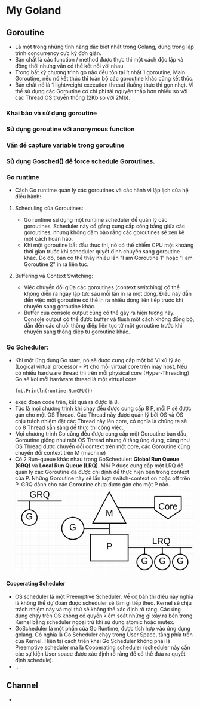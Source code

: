 # My Goland

## Goroutine

- Là một trong những tính năng đặc biệt nhất trong Golang, dùng trong lập trình concurrency cực kỳ đơn giản.
- Bản chất là các function / method được thực thi một cách độc lập và đồng thời nhưng vẫn có thể kết nối với nhau.
- Trong bất kỳ chương trình go nào đều tồn tại ít nhất 1 goroutine, Main Goroutine, nếu nó kết thúc thì toàn bộ các goroutine khác cũng kết thúc.
- Bản chất nó là 1 lightweight execution thread (luồng thực thi gọn nhẹ). Vì thế sử dụng các Goroutine có chi phí tài nguyên thấp hơn nhiều so với các Thread OS truyền thống (2Kb so với 2Mb).

### Khai báo và sử dụng goroutine
### Sử dụng goroutine với anonymous function
### Vấn đề capture variable trong goroutine
### Sử dụng Gosched() để force schedule Goroutines.

### Go runtime
- Cách Go runtime quản lý các goroutines và các hành vi lập lịch của hệ điều hành:

1. Scheduling của Goroutines:
    - Go runtime sử dụng một runtime scheduler để quản lý các goroutines. Scheduler này cố gắng cung cấp công bằng giữa các goroutines, nhưng không đảm bảo rằng các goroutines sẽ xen kẽ một cách hoàn hảo.
    - Khi một goroutine bắt đầu thực thi, nó có thể chiếm CPU một khoảng thời gian trước khi scheduler quyết định chuyển sang goroutine khác. Do đó, bạn có thể thấy nhiều lần "I am Goroutine 1" hoặc "I am Goroutine 2" in ra liên tục.

2. Buffering và Context Switching:
    - Việc chuyển đổi giữa các goroutines (context switching) có thể không diễn ra ngay lập tức sau mỗi lần in ra một dòng. Điều này dẫn đến việc một goroutine có thể in ra nhiều dòng liên tiếp trước khi chuyển sang goroutine khác.
    - Buffer của console output cũng có thể gây ra hiện tượng này. Console output có thể được buffer và flush một cách không đồng bộ, dẫn đến các chuỗi thông điệp liên tục từ một goroutine trước khi chuyển sang thông điệp từ goroutine khác.

### Go Scheduler:
- Khi một ứng dụng Go start, nó sẽ được cung cấp một bộ Vi xử lý ảo (Logical virtual processor - P) cho mỗi virtual core trên máy host, Nếu có nhiều hardware thread thì trên mỗi physical core (Hyper-Threading) Go sẽ koi mỗi hardware thread là một virtual core.
    ```
    fmt.Println(runtime.NumCPU())
    ```
- exec đoạn code trên, kết quả ra được là 8.
- Tức là mọi chương trình khi chạy đều được cung cấp 8 P, mỗi P sẽ được gán cho một OS Thread. Các Thread này được quản lý bởi OS và OS chịu trách nhiệm đặt các Thread này lên core, có nghĩa là chúng ta sẽ có 8 Thread sẵn sàng để thực thi công việc.
- Mọi chương trình Go cũng đều được cung cấp một Goroutine ban đầu, Goroutine giống như một OS Thread nhưng ở tầng ứng dụng, cũng như OS Thread được chuyển đổi context trên một core, các Goroutine cũng chuyển đổi context trên M (machine)
- Có 2 Run-queue khác nhau trong GoScheduler: **Global Run Queue (GRQ)** và **Local Run Queue (LRQ)**. Mỗi P được cung cấp một LRQ để quản lý các Goroutine đã được chỉ định để thực hiện bên trong context của P. Những Goroutine này sẽ lần lượt switch-context on hoặc off trên P. GRQ dành cho các Goroutine chưa được gán cho một P nào.
![image info](./z_img_002.png)

#### Cooperating Scheduler
- OS scheduler là một Preemptive Scheduler. Về cơ bản thì điều này nghĩa là không thể dự đoán được scheduler sẽ làm gì tiếp theo. Kernel sẽ chịu trách nhiệm này và mọi thứ sẽ không thể xác định rõ ràng. Các ứng dụng chạy trên OS không có quyền kiểm soát những gì xảy ra bên trong Kernel bằng scheduler ngoại trừ khi sử dụng atomic hoặc mutex.
- GoScheduler là một phần của Go Runtime, được tích hợp vào ứng dụng golang. Có nghĩa là Go Scheduler chạy trong User Space, tầng phía trên của Kernel. Hiện tại cách triển khai Go Scheduler không phải là Preemptive scheduler mà là Cooperating scheduler (scheduler này cần các sự kiện User space được xác định rõ ràng để có thể đưa ra quyết định schedule).
- ..

## Channel
-